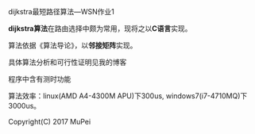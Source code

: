 dijkstra最短路径算法—WSN作业1


**dijkstra算法**在路由选择中颇为常用，现将之以**C语言**实现。

算法依据《算法导论》，以**邻接矩阵**实现。

具体算法分析和可行性证明见我的博客

程序中含有测时功能

算法效率：linux(AMD A4-4300M APU)下300us, windows7(i7-4710MQ)下3000us。



Copyright(C) 2017 MuPei
